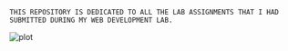 
    THIS REPOSITORY IS DEDICATED TO ALL THE LAB ASSIGNMENTS THAT I HAD SUBMITTED DURING MY WEB DEVELOPMENT LAB.

![plot](https://github.com/iloveai-ml/Web-Development-Lab/assets/167196524/2b0cacf0-b736-4617-b76d-876ffb31166f)
